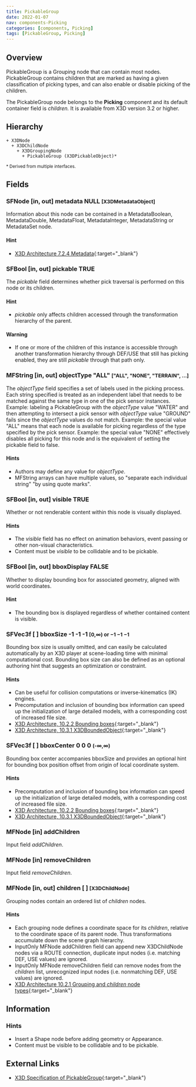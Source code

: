 ```yaml
---
title: PickableGroup
date: 2022-01-07
nav: components-Picking
categories: [components, Picking]
tags: [PickableGroup, Picking]
---
```

<style>
.post h3 {
  word-spacing: 0.2em;
}
</style>

## Overview

PickableGroup is a Grouping node that can contain most nodes. PickableGroup contains children that are marked as having a given classification of picking types, and can also enable or disable picking of the children.

The PickableGroup node belongs to the **Picking** component and its default container field is *children.* It is available from X3D version 3.2 or higher.

## Hierarchy

```
+ X3DNode
  + X3DChildNode
    + X3DGroupingNode
      + PickableGroup (X3DPickableObject)*
```

<small>\* Derived from multiple interfaces.</small>

## Fields

### SFNode [in, out] **metadata** NULL <small>[X3DMetadataObject]</small>

Information about this node can be contained in a MetadataBoolean, MetadataDouble, MetadataFloat, MetadataInteger, MetadataString or MetadataSet node.

#### Hint

- [X3D Architecture 7.2.4 Metadata](https://www.web3d.org/specifications/X3Dv4Draft/ISO-IEC19775-1v4-CD1/Part01/components/core.html#Metadata){:target="_blank"}

### SFBool [in, out] **pickable** TRUE

The *pickable* field determines whether pick traversal is performed on this node or its children.

#### Hint

- *pickable* only affects children accessed through the transformation hierarchy of the parent.

#### Warning

- If one or more of the children of this instance is accessible through another transformation hierarchy through DEF/USE that still has picking enabled, they are still *pickable* through that path only.

### MFString [in, out] **objectType** "ALL" <small>["ALL", "NONE", "TERRAIN", ...]</small>

The *objectType* field specifies a set of labels used in the picking process. Each string specified is treated as an independent label that needs to be matched against the same type in one of the pick sensor instances. Example: labeling a PickableGroup with the *objectType* value "WATER" and then attempting to intersect a pick sensor with *objectType* value "GROUND" fails since the *objectType* values do not match. Example: the special value "ALL" means that each node is available for picking regardless of the type specified by the pick sensor. Example: the special value "NONE" effectively disables all picking for this node and is the equivalent of setting the pickable field to false.

#### Hints

- Authors may define any value for *objectType*.
- MFString arrays can have multiple values, so "separate each individual string" "by using quote marks".

### SFBool [in, out] **visible** TRUE

Whether or not renderable content within this node is visually displayed.

#### Hints

- The *visible* field has no effect on animation behaviors, event passing or other non-visual characteristics.
- Content must be *visible* to be collidable and to be pickable.

### SFBool [in, out] **bboxDisplay** FALSE

Whether to display bounding box for associated geometry, aligned with world coordinates.

#### Hint

- The bounding box is displayed regardless of whether contained content is visible.

### SFVec3f [ ] **bboxSize** -1 -1 -1 <small>[0,∞) or −1 −1 −1</small>

Bounding box size is usually omitted, and can easily be calculated automatically by an X3D player at scene-loading time with minimal computational cost. Bounding box size can also be defined as an optional authoring hint that suggests an optimization or constraint.

#### Hints

- Can be useful for collision computations or inverse-kinematics (IK) engines.
- Precomputation and inclusion of bounding box information can speed up the initialization of large detailed models, with a corresponding cost of increased file size.
- [X3D Architecture, 10.2.2 Bounding boxes](https://www.web3d.org/specifications/X3Dv4Draft/ISO-IEC19775-1v4-CD1/Part01/components/grouping.html#BoundingBoxes){:target="_blank"}
- [X3D Architecture, 10.3.1 X3DBoundedObject](https://www.web3d.org/specifications/X3Dv4Draft/ISO-IEC19775-1v4-CD1/Part01/components/grouping.html#X3DBoundedObject){:target="_blank"}

### SFVec3f [ ] **bboxCenter** 0 0 0 <small>(-∞,∞)</small>

Bounding box center accompanies bboxSize and provides an optional hint for bounding box position offset from origin of local coordinate system.

#### Hints

- Precomputation and inclusion of bounding box information can speed up the initialization of large detailed models, with a corresponding cost of increased file size.
- [X3D Architecture, 10.2.2 Bounding boxes](https://www.web3d.org/specifications/X3Dv4Draft/ISO-IEC19775-1v4-CD1/Part01/components/grouping.html#BoundingBoxes){:target="_blank"}
- [X3D Architecture, 10.3.1 X3DBoundedObject](https://www.web3d.org/specifications/X3Dv4Draft/ISO-IEC19775-1v4-CD1/Part01/components/grouping.html#X3DBoundedObject){:target="_blank"}

### MFNode [in] **addChildren**

Input field *addChildren*.

### MFNode [in] **removeChildren**

Input field *removeChildren*.

### MFNode [in, out] **children** [ ] <small>[X3DChildNode]</small>

Grouping nodes contain an ordered list of *children* nodes.

#### Hints

- Each grouping node defines a coordinate space for its *children*, relative to the coordinate space of its parent node. Thus transformations accumulate down the scene graph hierarchy.
- InputOnly MFNode addChildren field can append new X3DChildNode nodes via a ROUTE connection, duplicate input nodes (i.e. matching DEF, USE values) are ignored.
- InputOnly MFNode removeChildren field can remove nodes from the *children* list, unrecognized input nodes (i.e. nonmatching DEF, USE values) are ignored.
- [X3D Architecture 10.2.1 Grouping and *children* node types](https://www.web3d.org/specifications/X3Dv4Draft/ISO-IEC19775-1v4-CD1/Part01/components/grouping.html#GroupingAndChildrenNodes){:target="_blank"}

## Information

### Hints

- Insert a Shape node before adding geometry or Appearance.
- Content must be visible to be collidable and to be pickable.

## External Links

- [X3D Specification of PickableGroup](https://www.web3d.org/documents/specifications/19775-1/V4.0/Part01/components/picking.html#PickableGroup){:target="_blank"}
